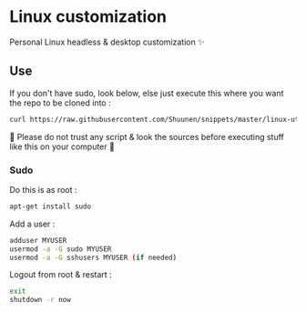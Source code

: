 
# Linux customization

Personal Linux headless & desktop customization :sparkles:

## Use

If you don't have sudo, look below, else just execute this where you want the repo to be cloned into :

````bash
curl https://raw.githubusercontent.com/Shuunen/snippets/master/linux-utils/get.sh | bash
````

:penguin: Please do not trust any script & look the sources before executing stuff like this on your computer :penguin:


### Sudo
Do this is as root :

````bash
apt-get install sudo
````

Add a user :

````bash
adduser MYUSER
usermod -a -G sudo MYUSER
usermod -a -G sshusers MYUSER (if needed)
````

Logout from root & restart :

````bash
exit
shutdown -r now
````

